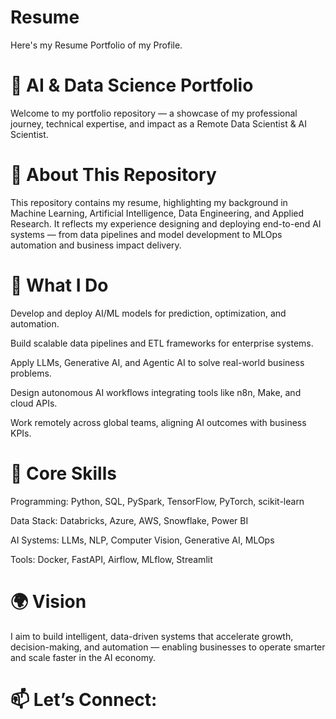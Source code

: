 # Resume
Here's my Resume Portfolio of my Profile.

# 🧠 AI & Data Science Portfolio

Welcome to my portfolio repository — a showcase of my professional journey, technical expertise, and impact as a Remote Data Scientist & AI Scientist.

# 📄 About This Repository

This repository contains my resume, highlighting my background in Machine Learning, Artificial Intelligence, Data Engineering, and Applied Research. It reflects my experience designing and deploying end-to-end AI systems — from data pipelines and model development to MLOps automation and business impact delivery.

# 🚀 What I Do

Develop and deploy AI/ML models for prediction, optimization, and automation.

Build scalable data pipelines and ETL frameworks for enterprise systems.

Apply LLMs, Generative AI, and Agentic AI to solve real-world business problems.

Design autonomous AI workflows integrating tools like n8n, Make, and cloud APIs.

Work remotely across global teams, aligning AI outcomes with business KPIs.

# 🧩 Core Skills

Programming: Python, SQL, PySpark, TensorFlow, PyTorch, scikit-learn

Data Stack: Databricks, Azure, AWS, Snowflake, Power BI

AI Systems: LLMs, NLP, Computer Vision, Generative AI, MLOps

Tools: Docker, FastAPI, Airflow, MLflow, Streamlit

# 🌍 Vision

I aim to build intelligent, data-driven systems that accelerate growth, decision-making, and automation — enabling businesses to operate smarter and scale faster in the AI economy.

# 📫 Let’s Connect:

[LinkedIn]: (https://www.linkedin.com/in/cavin-lobo-502274379/)

[Portfolio Website]: (https://cavin-lobo-data-scientis-lg1yiod.gamma.site/)

[Email]: (aidigitalmillionaire@gmail.com)
